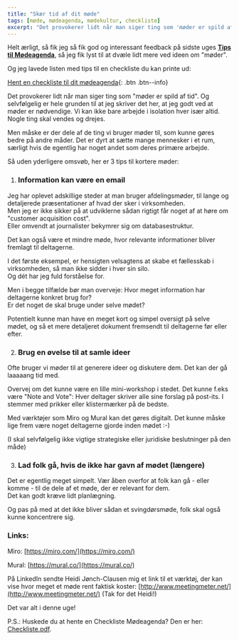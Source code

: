 ```yaml
---
title: "Skær tid af dit møde"
tags: [møde, mødeagenda, mødekultur, checkliste]
excerpt: "Det provokerer lidt når man siger ting som 'møder er spild af tid'."
---
```


Helt ærligt, så fik jeg så fik god og interessant feedback på sidste uges [**Tips til Mødeagenda**](/moedeagenda/), så jeg fik lyst til at dvæle lidt mere ved ideen om "møder".

Og jeg lavede listen med tips til en checkliste du kan printe ud:

[Hent en checkliste til dit mødeagenda](https://us.simplerousercontent.net/uploads/asset/file/4169625/Checkliste.pdf){: .btn .btn--info}

Det provokerer lidt når man siger ting som "møder er spild af tid". Og selvfølgelig er hele grunden til at jeg skriver det her, at jeg godt ved at møder er nødvendige. Vi kan ikke bare arbejde i isolation hver især altid. Nogle ting skal vendes og drejes.

Men måske er der dele af de ting vi bruger møder til, som kunne gøres bedre på andre måder. Det er dyrt at sætte mange mennesker i et rum, særligt hvis de egentlig har noget andet som deres primære arbejde.

Så uden yderligere omsvøb, her er 3 tips til kortere møder:

1.  ### Information kan være en email

Jeg har oplevet adskillige steder at man bruger afdelingsmøder, til lange og detaljerede præsentationer af hvad der sker i virksomheden.  
Men jeg er ikke sikker på at udviklerne sådan rigtigt får noget af at høre om "customer acquisition cost".  
Eller omvendt at journalister bekymrer sig om databasestruktur.

Det kan også være et mindre møde, hvor relevante informationer bliver fremlagt til deltagerne.

I det første eksempel, er hensigten velsagtens at skabe et fællesskab i virksomheden, så man ikke sidder i hver sin silo.  
Og dét har jeg fuld forståelse for.

Men i begge tilfælde bør man overveje: Hvor meget information har deltagerne konkret brug for?  
Er det noget de skal bruge under selve mødet?

Potentielt kunne man have en meget kort og simpel oversigt på selve mødet, og så et mere detaljeret dokument fremsendt til deltagerne før eller efter.

2.  ### Brug en øvelse til at samle ideer

Ofte bruger vi møder til at generere ideer og diskutere dem. Det kan der gå laaaaang tid med.

Overvej om det kunne være en lille mini-workshop i stedet. Det kunne f.eks være "Note and Vote": Hver deltager skriver alle sine forslag på post-its. I stemmer med prikker eller klistermærker på de bedste.

Med værktøjer som Miro og Mural kan det gøres digitalt. Det kunne måske lige frem være noget deltagerne gjorde inden mødet :-)

(I skal selvfølgelig ikke vigtige strategiske eller juridiske beslutninger på den måde)

3.  ### Lad folk gå, hvis de ikke har gavn af mødet (længere)

Det er egentlig meget simpelt. Vær åben overfor at folk kan gå - eller komme - til de dele af et møde, der er relevant for dem.  
Det kan godt kræve lidt planlægning.

Og pas på med at det ikke bliver sådan et svingdørsmøde, folk skal også kunne koncentrere sig.

### Links:

Miro: [https://miro.com/](https://miro.com/)

Mural: [https://mural.co/](https://mural.co/)

På LinkedIn sendte Heidi Jønch-Clausen mig et link til et værktøj, der kan vise hvor meget et møde rent faktisk koster: [http://www.meetingmeter.net/](http://www.meetingmeter.net/) (Tak for det Heidi!)

Det var alt i denne uge!

P.S.: Huskede du at hente en Checkliste Mødeagenda? Den er her: [Checkliste.pdf](https://us.simplerousercontent.net/uploads/asset/file/4169625/Checkliste.pdf).
